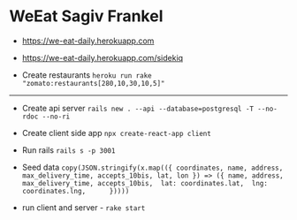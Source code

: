 # WeEat Sagiv Frankel

- https://we-eat-daily.herokuapp.com
- https://we-eat-daily.herokuapp.com/sidekiq

- Create restaurants `heroku run rake "zomato:restaurants[280,10,30,10,5]"`


---

- Create api server `rails new . --api --database=postgresql -T --no-rdoc --no-ri`

- Create client side app `npx create-react-app client`

- Run rails `rails s -p 3001`

- Seed data
`
copy(JSON.stringify(x.map(({ coordinates, name, address, max_delivery_time, accepts_10bis, lat, lon }) => ({
    name,
    address,
    max_delivery_time,
    accepts_10bis, 
    lat: coordinates.lat, 
    lng: coordinates.lng,     
}))))
`

- run client and server - `rake start`


